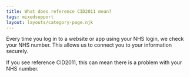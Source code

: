 ```yaml
---
title: What does reference CID2011 mean?
tags: mixedsupport
layout: layouts/category-page.njk
---
```

Every time you log in to a website or app using your NHS login, we check your NHS number. This allows us to connect you to your information securely.

If you see reference CID2011, this can mean there is a problem with your NHS number.


